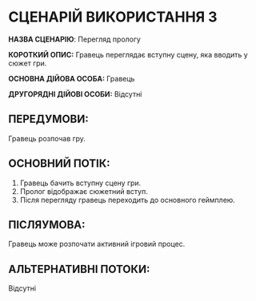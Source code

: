 # СЦЕНАРІЙ ВИКОРИСТАННЯ 3

**НАЗВА СЦЕНАРІЮ**:	Перегляд прологу

**КОРОТКИЙ ОПИС:** Гравець переглядає вступну сцену, яка вводить у сюжет гри.

**ОСНОВНА ДІЙОВА ОСОБА:** Гравець

**ДРУГОРЯДНІ ДІЙОВІ ОСОБИ:** Відсутні

## ПЕРЕДУМОВИ:

Гравець розпочав гру.

## ОСНОВНИЙ ПОТІК:
1.	Гравець бачить вступну сцену гри.
2.	Пролог відображає сюжетний вступ.
3.	Після перегляду гравець переходить до основного геймплею.

## ПІСЛЯУМОВА:

Гравець може розпочати активний ігровий процес.

## АЛЬТЕРНАТИВНІ ПОТОКИ:
Відсутні
